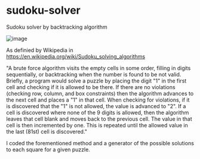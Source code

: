 # sudoku-solver
Sudoku solver by backtracking algorithm

![image](https://user-images.githubusercontent.com/79546898/159029065-eef29960-ff89-48a6-bcdc-9e2ab9dc6abb.png)


As definied by Wikipedia in https://en.wikipedia.org/wiki/Sudoku_solving_algorithms

"A brute force algorithm visits the empty cells in some order, filling in digits sequentially, or backtracking when the number is found to be not valid. Briefly, a program would solve a puzzle by placing the digit "1" in the first cell and checking if it is allowed to be there. If there are no violations (checking row, column, and box constraints) then the algorithm advances to the next cell and places a "1" in that cell. When checking for violations, if it is discovered that the "1" is not allowed, the value is advanced to "2". If a cell is discovered where none of the 9 digits is allowed, then the algorithm leaves that cell blank and moves back to the previous cell. The value in that cell is then incremented by one. This is repeated until the allowed value in the last (81st) cell is discovered."

I coded the forementioned method and a generator of the possible solutions to each square for a given puzzle.
